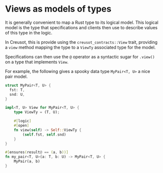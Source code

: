 # Views as models of types

It is generally convenient to map a Rust type to its logical model. 
This logical model is the type that specifications and clients then use to describe values of this type in the logic.

In Creusot, this is provide using the `creusot_contracts::View` trait, providing a `view` method mapping the type to a `ViewTy` associated type for the model.

Specifications can then use the `@` operator as a syntactic sugar for `.view()` on a type that implements `View`.

For example, the following gives a spooky data type `MyPair<T, U>` a nice pair model.

```rust
struct MyPair<T, U> {
  fst: T, 
  snd: U,
}

impl<T, U> View for MyPair<T, U> {
    type ViewTy = (T, U);

    #[logic]
    #[open]
    fn view(self) -> Self::ViewTy {
        (self.fst, self.snd)
    }
}

#[ensures(result@ == (a, b))]
fn my_pair<T, U>(a: T, b: U) -> MyPair<T, U> {
    MyPair(a, b)
}
```

<!-- TODO:
- View for base types
- explain DeepModel
- talk about sizedness issues and give a workaround (&'static)
 -->
